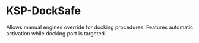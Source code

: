 # KSP-DockSafe

Allows manual engines override for docking procedures. Features automatic activation while docking port is targeted.
